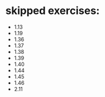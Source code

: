 # skipped exercises:
  - 1.13
  - 1.19
  - 1.36
  - 1.37
  - 1.38
  - 1.39
  - 1.40
  - 1.44
  - 1.45
  - 1.46
  - 2.11
